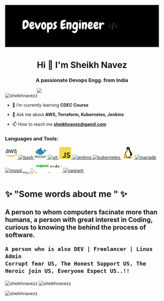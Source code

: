 <img  src="https://github.com/sheikhnavezz/png/blob/main/png.png" >
<h1 align="center">Hi 👋 I'm Sheikh Navez</h1>
<h3 align="center">A passionate Devops Engg. from India</h3>
<img align="right" width="400" src="https://github.com/abhisheknaiidu/abhisheknaiidu/blob/master/code.gif?raw=true">

<p align="left"> <img src="https://komarev.com/ghpvc/?username=sheikhnavezz&label=Profile%20views&color=0e75b6&style=flat" alt="sheikhnavezz" /> </p>

- 🌱 I’m currently learning **CDEC Course**

- 💬 Ask me about **AWS, Terraform, Kubernetes, Jenkins**

- 📫 How to reach me **sheikhnavez@gamil.com**

<p align="left">
</p>

<h3 align="left">Languages and Tools:</h3>
<p align="left"> <a href="https://aws.amazon.com" target="_blank" rel="noreferrer"> <img src="https://raw.githubusercontent.com/devicons/devicon/master/icons/amazonwebservices/amazonwebservices-original-wordmark.svg" alt="aws" width="40" height="40"/> </a> <a href="https://www.gnu.org/software/bash/" target="_blank" rel="noreferrer"> <img src="https://www.vectorlogo.zone/logos/gnu_bash/gnu_bash-icon.svg" alt="bash" width="40" height="40"/> </a> <a href="https://www.docker.com/" target="_blank" rel="noreferrer"> <img src="https://raw.githubusercontent.com/devicons/devicon/master/icons/docker/docker-original-wordmark.svg" alt="docker" width="40" height="40"/> </a> <a href="https://git-scm.com/" target="_blank" rel="noreferrer"> <img src="https://www.vectorlogo.zone/logos/git-scm/git-scm-icon.svg" alt="git" width="40" height="40"/> </a> <a href="https://developer.mozilla.org/en-US/docs/Web/JavaScript" target="_blank" rel="noreferrer"> <img src="https://raw.githubusercontent.com/devicons/devicon/master/icons/javascript/javascript-original.svg" alt="javascript" width="40" height="40"/> </a> <a href="https://www.jenkins.io" target="_blank" rel="noreferrer"> <img src="https://www.vectorlogo.zone/logos/jenkins/jenkins-icon.svg" alt="jenkins" width="40" height="40"/> </a> <a href="https://kubernetes.io" target="_blank" rel="noreferrer"> <img src="https://www.vectorlogo.zone/logos/kubernetes/kubernetes-icon.svg" alt="kubernetes" width="40" height="40"/> </a> <a href="https://www.linux.org/" target="_blank" rel="noreferrer"> <img src="https://raw.githubusercontent.com/devicons/devicon/master/icons/linux/linux-original.svg" alt="linux" width="40" height="40"/> </a> <a href="https://mariadb.org/" target="_blank" rel="noreferrer"> <img src="https://www.vectorlogo.zone/logos/mariadb/mariadb-icon.svg" alt="mariadb" width="40" height="40"/> </a> <a href="https://www.microsoft.com/en-us/sql-server" target="_blank" rel="noreferrer"> <img src="https://www.svgrepo.com/show/303229/microsoft-sql-server-logo.svg" alt="mssql" width="40" height="40"/> </a> <a href="https://www.mysql.com/" target="_blank" rel="noreferrer"> <img align="center" src="https://raw.githubusercontent.com/devicons/devicon/master/icons/mysql/mysql-original-wordmark.svg" alt="mysql" width="40" height="40"/> </a> <a href="https://www.nginx.com" target="_blank" rel="noreferrer"> <img src="https://raw.githubusercontent.com/devicons/devicon/master/icons/nginx/nginx-original.svg" alt="nginx" width="40" height="40"/> </a> <a href="https://nodejs.org" target="_blank" rel="noreferrer"> <img src="https://raw.githubusercontent.com/devicons/devicon/master/icons/nodejs/nodejs-original-wordmark.svg" alt="nodejs" width="40" height="40"/> </a> <a href="https://www.vagrantup.com/" target="_blank" rel="noreferrer"> <img src="https://www.vectorlogo.zone/logos/vagrantup/vagrantup-icon.svg" alt="vagrant" width="40" height="40"/> </a> </p>


<h1>
   ✨ "Some words about me " ✨</h1>
<h2><p>
    A person to whom computers facinate more than humans, a person with great interest in Coding,
    curious to knowing the behind the process of software.
   
    A person who is also DEV | Freelancer | Linux Admin
    Corrupt fear US, The Honest Support US, The Heroic join US, Everyone Expect US..!! 
    
</p></h2>    

<p><img align="left" src="https://github-readme-stats.vercel.app/api/top-langs?username=sheikhnavezz&show_icons=true&locale=en&layout=compact" alt="sheikhnavezz" /></p>

<p>&nbsp;<img  src="https://github-readme-stats.vercel.app/api?username=sheikhnavezz&show_icons=true&locale=en" alt="sheikhnavezz" /></p>

<p><img align="center" src="https://github-readme-streak-stats.herokuapp.com/?user=sheikhnavezz&" alt="sheikhnavezz" /></p>

